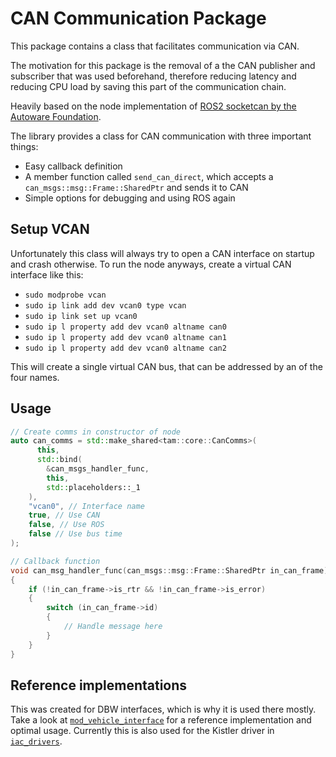 # CAN Communication Package

This package contains a class that facilitates communication via CAN.

The motivation for this package is the removal of a the CAN publisher and subscriber that was used beforehand, therefore reducing latency and reducing CPU load by saving this part of the communication chain.

Heavily based on the node implementation of [ROS2 socketcan by the Autoware Foundation](https://github.com/autowarefoundation/ros2_socketcan).

The library provides a class for CAN communication with three important things:

- Easy callback definition
- A member function called `send_can_direct`, which accepts a `can_msgs::msg::Frame::SharedPtr` and sends it to CAN
- Simple options for debugging and using ROS again

## Setup VCAN

Unfortunately this class will always try to open a CAN interface on startup and crash otherwise. To run the node anyways, create a virtual CAN interface like this:

- `sudo modprobe vcan`
- `sudo ip link add dev vcan0 type vcan`
- `sudo ip link set up vcan0`
- `sudo ip l property add dev vcan0 altname can0`
- `sudo ip l property add dev vcan0 altname can1`
- `sudo ip l property add dev vcan0 altname can2`

This will create a single virtual CAN bus, that can be addressed by an of the four names.

## Usage

```cpp
// Create comms in constructor of node
auto can_comms = std::make_shared<tam::core::CanComms>(
      this,
      std::bind(
        &can_msgs_handler_func,
        this,
        std::placeholders::_1
    ),
    "vcan0", // Interface name
    true, // Use CAN
    false, // Use ROS
    false // Use bus time
);

// Callback function
void can_msg_handler_func(can_msgs::msg::Frame::SharedPtr in_can_frame)
{
    if (!in_can_frame->is_rtr && !in_can_frame->is_error)
    {
        switch (in_can_frame->id)
        {
            // Handle message here
        }
    }
}
```

## Reference implementations

This was created for DBW interfaces, which is why it is used there mostly. Take a look at [`mod_vehicle_interface`](https://gitlab.lrz.de/iac/mod_vehicle_interface/-/tree/develop/meccanica_interface?ref_type=heads) for a reference implementation and optimal usage. Currently this is also used for the Kistler driver in [`iac_drivers`](https://gitlab.lrz.de/iac/iac_drivers).